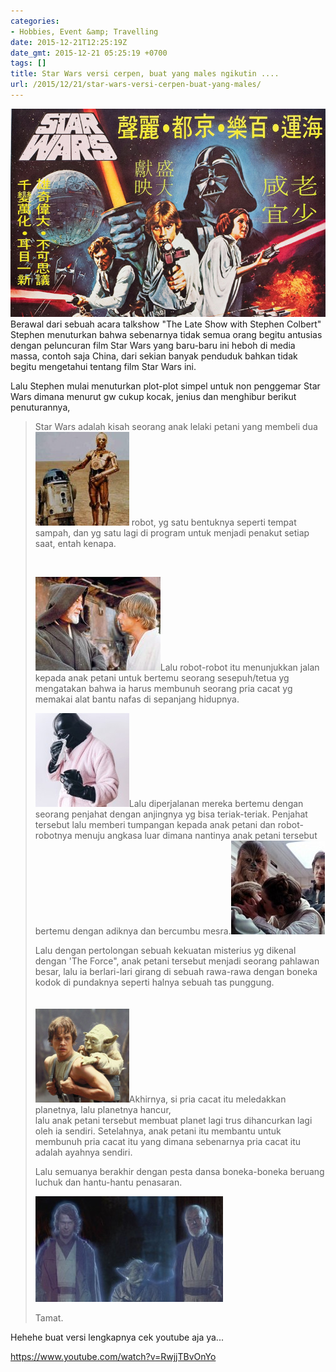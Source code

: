 ```yaml
---
categories:
- Hobbies, Event &amp; Travelling
date: 2015-12-21T12:25:19Z
date_gmt: 2015-12-21 05:25:19 +0700
tags: []
title: Star Wars versi cerpen, buat yang males ngikutin ....
url: /2015/12/21/star-wars-versi-cerpen-buat-yang-males/
---
```


[![starwars china](/images/starwars-china.jpg)](/images/starwars-china.jpg) Berawal dari sebuah acara talkshow "The Late Show with Stephen Colbert" Stephen menuturkan bahwa sebenarnya tidak semua orang begitu antusias dengan peluncuran film Star Wars yang baru-baru ini heboh di media massa, contoh saja China, dari sekian banyak penduduk bahkan tidak begitu mengetahui tentang film Star Wars ini.

Lalu Stephen mulai menuturkan plot-plot simpel untuk non penggemar Star Wars dimana menurut gw cukup kocak, jenius dan menghibur berikut penuturannya,

> Star Wars adalah kisah seorang anak lelaki petani yang membeli dua![r2d2_c3po2](/images/r2d2_c3po2-150x150.jpg) robot, yg satu bentuknya seperti tempat sampah, dan yg satu lagi di program untuk menjadi penakut setiap saat, entah kenapa.
> 
> [  
> ](/images/r2d2_c3po2.jpg)
> 
> [![Lukeandben](/images/Lukeandben.jpg)](/images/Lukeandben.jpg)Lalu robot-robot itu menunjukkan jalan kepada anak petani untuk bertemu seorang sesepuh/tetua yg mengatakan bahwa ia harus membunuh seorang pria cacat yg memakai alat bantu nafas di sepanjang hidupnya.
> 
> ![darth-vader-daily-life-6ed](/images/darth-vader-daily-life-6ed-150x150.jpg)Lalu diperjalanan mereka bertemu dengan seorang penjahat dengan anjingnya yg bisa teriak-teriak. Penjahat tersebut lalu memberi tumpangan kepada anak petani dan robot-robotnya menuju angkasa luar dimana nantinya anak petani tersebut bertemu dengan adiknya dan bercumbu mesra.[![luke-leiaed](/images/luke-leiaed-150x150.jpg)](/images/luke-leiaed.jpg)
> 
> Lalu dengan pertolongan sebuah kekuatan misterius yg dikenal dengan 'The Force", anak petani tersebut menjadi seorang pahlawan besar, lalu ia berlari-lari girang di sebuah rawa-rawa dengan boneka kodok di pundaknya seperti halnya sebuah tas punggung.  
> [  
> ](/images/Empire-Strikes-Back.png)  
> ![Empire-Strikes-Back](/images/Empire-Strikes-Back-150x150.png)Akhirnya, si pria cacat itu meledakkan planetnya, lalu planetnya hancur,  
>  lalu anak petani tersebut membuat planet lagi trus dihancurkan lagi oleh ia sendiri. Setelahnya, anak petani itu membantu untuk membunuh pria cacat itu yang dimana sebenarnya pria cacat itu adalah ayahnya sendiri.
> 
> Lalu semuanya berakhir dengan pesta dansa boneka-boneka beruang luchuk dan hantu-hantu penasaran.
> 
> ![maxresdefault](/images/maxresdefault-300x169.jpg)
> 
> Tamat.

Hehehe buat versi lengkapnya cek youtube aja ya...

https://www.youtube.com/watch?v=RwjjTBvOnYo